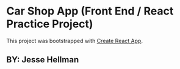 # Car Shop App (Front End / React Practice Project)

This project was bootstrapped with [Create React App](https://github.com/facebook/create-react-app).

## BY: Jesse Hellman
